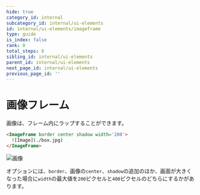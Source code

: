 ```yaml
---
hide: true
category_id: internal
subcategory_id: internal/ui-elements
id: internal/ui-elements/imageframe
type: guide
is_index: false
rank: 0
total_steps: 8
sibling_id: internal/ui-elements
parent_id: internal/ui-elements
next_page_id: internal/ui-elements
previous_page_id: ''
---
```

<!-- does not need translation -->

# 画像フレーム

画像は、フレーム内にラップすることができます。

```html
<ImageFrame border center shadow width='200'>
  ![Image](./box.jpg)
</ImageFrame>
```

<H>

<ImageFrame border center shadow width="200">

![画像](./box.jpg)

</ImageFrame>

</H>

<Message>

オプションには、`border`、画像の`center`、`shadow`の追加のほか、画面が大きくなった場合に`width`の最大値を`200`ピクセルと`400`ピクセルのどちらにするかがあります。

</Message>

